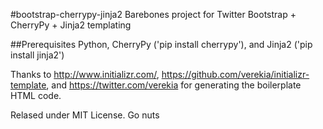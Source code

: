 #bootstrap-cherrypy-jinja2
Barebones project for Twitter Bootstrap + CherryPy + Jinja2 templating

##Prerequisites
Python, CherryPy ('pip install cherrypy'), and Jinja2 ('pip install jinja2')

Thanks to http://www.initializr.com/, https://github.com/verekia/initializr-template, and https://twitter.com/verekia for generating the boilerplate HTML code.

Relased under MIT License. Go nuts

